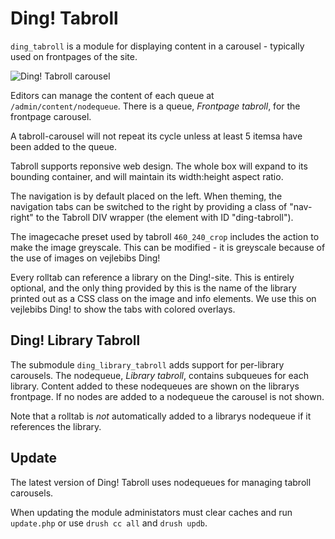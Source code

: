 # Ding! Tabroll
`ding_tabroll` is a module for displaying content in a carousel - typically used on frontpages of the site.

![Ding! Tabroll carousel](https://github.com/downloads/kdb/ding_tabroll/ding_tabroll_carousel.png)

Editors can manage the content of each queue at `/admin/content/nodequeue`. There is a queue, *Frontpage tabroll*, for the frontpage carousel.

A tabroll-carousel will not repeat its cycle unless at least 5 itemsa have been added to the queue.

Tabroll supports reponsive web design. The whole box will expand to its bounding container, and will maintain its width:height aspect ratio.

The navigation is by default placed on the left. When theming, the navigation tabs can be switched to the right by providing a class of "nav-right" to the Tabroll DIV wrapper (the element with ID "ding-tabroll").

The imagecache preset used by tabroll `460_240_crop` includes the action to make the image greyscale. This can be modified - it is greyscale because of the use of images on vejlebibs Ding!

Every rolltab can reference a library on the Ding!-site. This is entirely optional, and the only thing provided by this is the name of the library printed out as a CSS class on the image and info elements. We use this on vejlebibs Ding! to show the tabs with colored overlays.

## Ding! Library Tabroll
The submodule `ding_library_tabroll` adds support for per-library carousels. The nodequeue, *Library tabroll*, contains subqueues for each library. Content added to these nodequeues are shown on the librarys frontpage. If no nodes are added to a nodequeue the carousel is not shown.

Note that a rolltab is *not* automatically added to a librarys nodequeue if it references the library.

## Update
The latest version of Ding! Tabroll uses nodequeues for managing tabroll carousels.

When updating the module administators must clear caches and run `update.php` or use `drush cc all` and `drush updb`.

